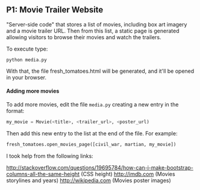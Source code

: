 
## P1: Movie Trailer Website

"Server-side code" that stores a list of movies, including box art imagery and a movie trailer URL. 
Then from this list, a static page is generated allowing visitors to browse their movies and watch the trailers.

To execute type:

```
python media.py
```

With that, the file fresh_tomatoes.html will be generated, and it'll be opened in your browser.

#### Adding more movies

To add more movies, edit the file `media.py` creating a new entry in the format:

```python
my_movie = Movie(<title>, <trailer_url>, <poster_url)
```

Then add this new entry to the list at the end of the file.
For example:

```python
fresh_tomatoes.open_movies_page([civil_war, martian, my_movie])
```

I took help from the following links:

http://stackoverflow.com/questions/19695784/how-can-i-make-bootstrap-columns-all-the-same-height (CSS height)
http://imdb.com (Movies storylines and years)
http://wikipedia.com (Movies poster images)
